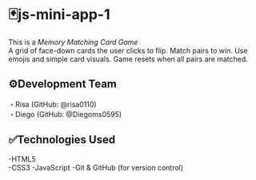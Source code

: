 # 🃏js-mini-app-1
This is a *Memory Matching Card Game*    
A grid of face-down cards the user clicks to flip. Match pairs to win. Use emojis and simple card visuals. Game resets when all pairs are matched.  

## ⚙️Development Team  
・Risa (GitHub: @risa0110)  
・Diego (GitHub: @Diegoms0595)  

## ✅Technologies Used
-HTML5  
-CSS3
-JavaScript
-Git & GitHub (for version control)



